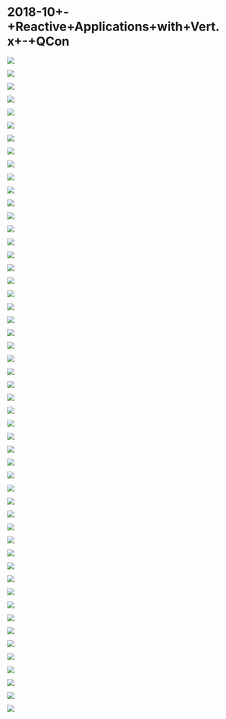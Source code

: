 # 2018-10+-+Reactive+Applications+with+Vert.x+-+QCon

![](images\091337553XVLnaQ\201905130913_4.png)

![](images\091337553XVLnaQ\201905130913_5.png)

![](images\091337553XVLnaQ\201905130913_6.png)

![](images\091337553XVLnaQ\201905130913_7.png)

![](images\091337553XVLnaQ\201905130913_8.png)

![](images\091337553XVLnaQ\201905130913_9.png)

![](images\091337553XVLnaQ\201905130913_10.png)

![](images\091337553XVLnaQ\201905130913_11.png)

![](images\091337553XVLnaQ\201905130913_12.png)

![](images\091337553XVLnaQ\201905130913_13.png)

![](images\091337553XVLnaQ\201905130913_14.png)

![](images\091337553XVLnaQ\201905130913_15.png)

![](images\091337553XVLnaQ\201905130913_16.png)

![](images\091337553XVLnaQ\201905130913_17.png)

![](images\091337553XVLnaQ\201905130913_18.png)

![](images\091337553XVLnaQ\201905130913_19.png)

![](images\091337553XVLnaQ\201905130913_20.png)

![](images\091337553XVLnaQ\201905130913_21.png)

![](images\091337553XVLnaQ\201905130913_22.png)

![](images\091337553XVLnaQ\201905130913_23.png)

![](images\091337553XVLnaQ\201905130913_24.png)

![](images\091337553XVLnaQ\201905130913_25.png)

![](images\091337553XVLnaQ\201905130913_26.png)

![](images\091337553XVLnaQ\201905130913_27.png)

![](images\091337553XVLnaQ\201905130913_28.png)

![](images\091337553XVLnaQ\201905130913_29.png)

![](images\091337553XVLnaQ\201905130913_30.png)

![](images\091337553XVLnaQ\201905130913_31.png)

![](images\091337553XVLnaQ\201905130913_32.png)

![](images\091337553XVLnaQ\201905130913_33.png)

![](images\091337553XVLnaQ\201905130913_34.png)

![](images\091337553XVLnaQ\201905130913_35.png)

![](images\091337553XVLnaQ\201905130913_36.png)

![](images\091337553XVLnaQ\201905130913_37.png)

![](images\091337553XVLnaQ\201905130913_38.png)

![](images\091337553XVLnaQ\201905130913_39.png)

![](images\091337553XVLnaQ\201905130913_40.png)

![](images\091337553XVLnaQ\201905130913_41.png)

![](images\091337553XVLnaQ\201905130913_42.png)

![](images\091337553XVLnaQ\201905130913_43.png)

![](images\091337553XVLnaQ\201905130913_44.png)

![](images\091337553XVLnaQ\201905130913_45.png)

![](images\091337553XVLnaQ\201905130913_46.png)

![](images\091337553XVLnaQ\201905130913_47.png)

![](images\091337553XVLnaQ\201905130913_48.png)

![](images\091337553XVLnaQ\201905130913_49.png)

![](images\091337553XVLnaQ\201905130913_50.png)

![](images\091337553XVLnaQ\201905130913_51.png)

![](images\091337553XVLnaQ\201905130913_52.png)

![](images\091337553XVLnaQ\201905130913_53.png)

![](images\091337553XVLnaQ\201905130913_54.png)

